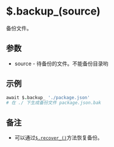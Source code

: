 # $.backup_(source)

备份文件。

## 参数

- source - 待备份的文件。不能备份目录哟

## 示例

```coffeescript
await $.backup_ './package.json'
# 在 ./ 下生成备份文件 package.json.bak
```

## 备注

- 可以通过[`$.recover_()`](recover.md)方法恢复备份。